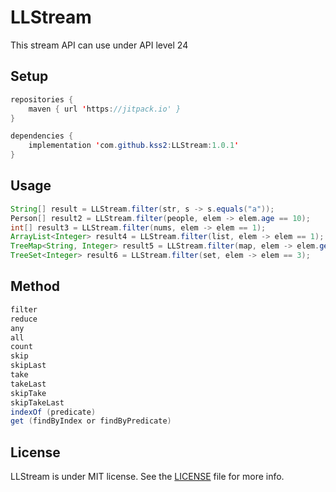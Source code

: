 # LLStream
This stream API can use under API level 24
## Setup
```java
repositories {
	maven { url 'https://jitpack.io' }
}

dependencies {
	implementation 'com.github.kss2:LLStream:1.0.1'
}
```
## Usage
```java
String[] result = LLStream.filter(str, s -> s.equals("a"));
Person[] result2 = LLStream.filter(people, elem -> elem.age == 10);
int[] result3 = LLStream.filter(nums, elem -> elem == 1);
ArrayList<Integer> result4 = LLStream.filter(list, elem -> elem == 1);
TreeMap<String, Integer> result5 = LLStream.filter(map, elem -> elem.getKey().equals("banana"));
TreeSet<Integer> result6 = LLStream.filter(set, elem -> elem == 3);
```
## Method
```java
filter
reduce
any
all
count
skip
skipLast
take
takeLast
skipTake
skipTakeLast
indexOf (predicate)
get (findByIndex or findByPredicate)
```
## License
LLStream is under MIT license. See the [LICENSE](LICENSE) file for more info.
